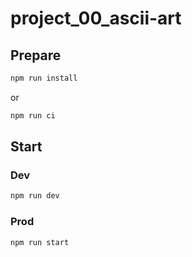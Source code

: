 # project_00_ascii-art

## Prepare

```bash
npm run install
```
or
```bash
npm run ci
```

## Start

### Dev

```bash
npm run dev
```

### Prod
```bash
npm run start
```